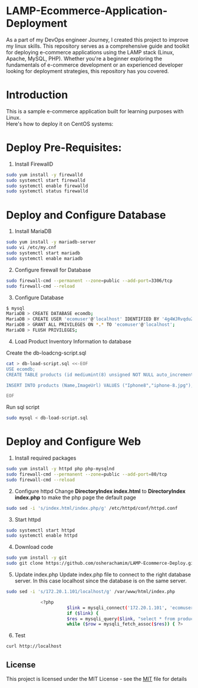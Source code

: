 # LAMP-Ecommerce-Application-Deployment
As a part of my DevOps engineer Journey, I created this project to improve my linux skills.
This repository serves as a comprehensive guide and toolkit for deploying e-commerce applications using the LAMP stack (Linux, Apache, MySQL, PHP). Whether you're a beginner exploring the fundamentals of e-commerce development or an experienced developer looking for deployment strategies, this repository has you covered.

# Introduction
This is a sample e-commerce application built for learning purposes with Linux.  <br>
Here's how to deploy it on CentOS systems:

# Deploy Pre-Requisites:
1. Install FirewallD

 ```bash
sudo yum install -y firewalld
sudo systemctl start firewalld
sudo systemctl enable firewalld
sudo systemctl status firewalld
```  

# Deploy and Configure Database
1. Install MariaDB

```bash
sudo yum install -y mariadb-server
sudo vi /etc/my.cnf
sudo systemctl start mariadb
sudo systemctl enable mariadb
``` 
2. Configure firewall for Database


```bash
sudo firewall-cmd --permanent --zone=public --add-port=3306/tcp
sudo firewall-cmd --reload
```
3. Configure Database

```bash
$ mysql
MariaDB > CREATE DATABASE ecomdb;
MariaDB > CREATE USER 'ecomuser'@'localhost' IDENTIFIED BY '4g4WJRvqduZ0XMkP168YhFbq';
MariaDB > GRANT ALL PRIVILEGES ON *.* TO 'ecomuser'@'localhost';
MariaDB > FLUSH PRIVILEGES;
```
4. Load Product Inventory Information to database

Create the db-loadcng-script.sql

```bash
cat > db-load-script.sql <<-EOF
USE ecomdb;
CREATE TABLE products (id mediumint(8) unsigned NOT NULL auto_increment,Name varchar(255) default NULL,ImageUrl varchar(255) default NULL,PRIMARY KEY (id)) AUTO_INCREMENT=1;

INSERT INTO products (Name,ImageUrl) VALUES ("Iphone8","iphone-8.jpg"),("Iphone10","iphone-10.jpg"),("Iphone11","iphone-11.jpg"),("Iphone12","iphone-12.jpg"),("Iphone13","iphone-13.jpg"),("Main","banner-image.png"),("Pink_Watch","cart-item2.jpg"),("HeavyWatch","insta-item2.jpg"),("Postedwatch","product-item8.jpg"),("Black_watch","product-item9.jpg"),("Black_watch","product-item10.jpg");

EOF
```
Run sql script

```bash
sudo mysql < db-load-script.sql
```

# Deploy and Configure Web
1. Install required packages

```bash
sudo yum install -y httpd php php-mysqlnd
sudo firewall-cmd --permanent --zone=public --add-port=80/tcp
sudo firewall-cmd --reload
```

2. Configure httpd
   Change **DirectoryIndex index.html** to **DirectoryIndex index.php** to make the php page the default page
   
```bash
sudo sed -i 's/index.html/index.php/g' /etc/httpd/conf/httpd.conf
```

3. Start httpd

```bash
sudo systemctl start httpd
sudo systemctl enable httpd
```

4. Download code

 ```bash
sudo yum install -y git
sudo git clone https://github.com/osherachamim/LAMP-Ecommerce-Deploy.git /var/www/html/
```

5. Update index.php
Update index.php file to connect to the right database server. In this case localhost since the database is on the same server.

 ```bash
sudo sed -i 's/172.20.1.101/localhost/g' /var/www/html/index.php

              <?php
                        $link = mysqli_connect('172.20.1.101', 'ecomuser', 'ecompassword', 'ecomdb');
                        if ($link) {
                        $res = mysqli_query($link, "select * from products;");
                        while ($row = mysqli_fetch_assoc($res)) { ?>
```
6. Test
```bash
curl http://localhost
```
## License

This project is licensed under the MIT License - see the [MIT](https://choosealicense.com/licenses/mit/) file for details
